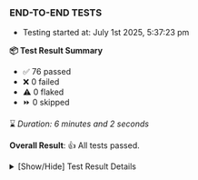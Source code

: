 ### END-TO-END TESTS

- Testing started at: July 1st 2025, 5:37:23 pm

**📦 Test Result Summary**

- ✅ 76 passed
- ❌ 0 failed
- ⚠️ 0 flaked
- ⏩ 0 skipped

⌛ _Duration: 6 minutes and 2 seconds_

**Overall Result**: 👍 All tests passed.



<details>
    <summary>[Show/Hide] Test Result Details</summary>
    <div markdown="1">

| Test | Browser | Test Case | Tags | Result |
| :---: | :---: | :--- | :---: | :---: |

</div>
</details>


<!-- To see the full report, please visit our CI/CD pipeline with reporter. -->